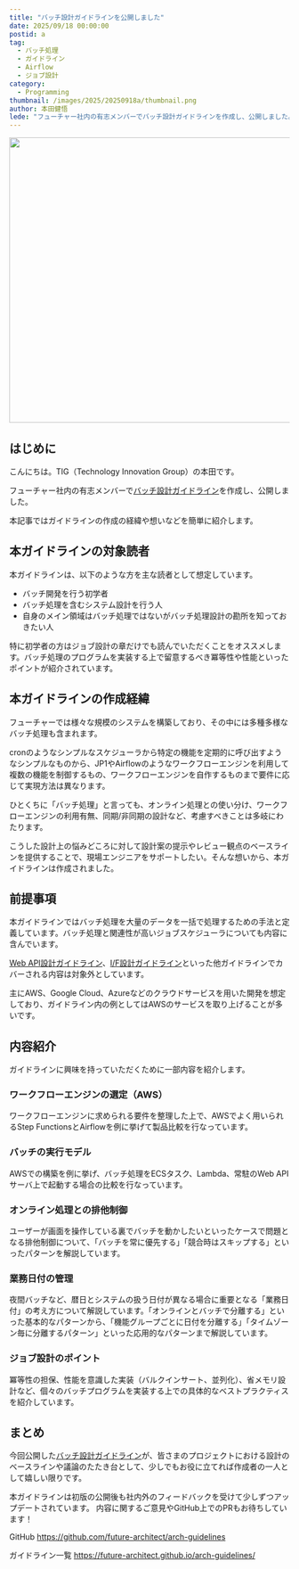 ```yaml
---
title: "バッチ設計ガイドラインを公開しました"
date: 2025/09/18 00:00:00
postid: a
tag:
  - バッチ処理
  - ガイドライン
  - Airflow
  - ジョブ設計
category:
  - Programming
thumbnail: /images/2025/20250918a/thumbnail.png
author: 本田健悟
lede: "フューチャー社内の有志メンバーでバッチ設計ガイドラインを作成し、公開しました。本記事ではガイドラインの作成の経緯や想いなどを簡単に紹介します。"
---
```


<a href="https://future-architect.github.io/arch-guidelines/documents/forBatch/batch_guidelines.html">
<img src="/images/2025/20250918a/top.png" alt="" width="512" height="512">
</a>

## はじめに

こんにちは。TIG（Technology Innovation Group）の本田です。

フューチャー社内の有志メンバーで[バッチ設計ガイドライン](https://future-architect.github.io/arch-guidelines/documents/forBatch/batch_guidelines.html)を作成し、公開しました。

本記事ではガイドラインの作成の経緯や想いなどを簡単に紹介します。

## 本ガイドラインの対象読者

本ガイドラインは、以下のような方を主な読者として想定しています。

* バッチ開発を行う初学者
* バッチ処理を含むシステム設計を行う人
* 自身のメイン領域はバッチ処理ではないがバッチ処理設計の勘所を知っておきたい人

特に初学者の方はジョブ設計の章だけでも読んでいただくことをオススメします。バッチ処理のプログラムを実装する上で留意するべき冪等性や性能といったポイントが紹介されています。

## 本ガイドラインの作成経緯

フューチャーでは様々な規模のシステムを構築しており、その中には多種多様なバッチ処理も含まれます。

cronのようなシンプルなスケジューラから特定の機能を定期的に呼び出すようなシンプルなものから、JP1やAirflowのようなワークフローエンジンを利用して複数の機能を制御するもの、ワークフローエンジンを自作するものまで要件に応じて実現方法は異なります。

ひとくちに「バッチ処理」と言っても、オンライン処理との使い分け、ワークフローエンジンの利用有無、同期/非同期の設計など、考慮すべきことは多岐にわたります。

こうした設計上の悩みどころに対して設計案の提示やレビュー観点のベースラインを提供することで、現場エンジニアをサポートしたい。そんな想いから、本ガイドラインは作成されました。

## 前提事項

本ガイドラインではバッチ処理を大量のデータを一括で処理するための手法と定義しています。バッチ処理と関連性が高いジョブスケジューラについても内容に含んでいます。

[Web API設計ガイドライン](https://future-architect.github.io/arch-guidelines/documents/forWebAPI/web_api_guidelines.html)、[I/F設計ガイドライン](https://future-architect.github.io/arch-guidelines/documents/forIF/if_guidelines.html)といった他ガイドラインでカバーされる内容は対象外としています。

主にAWS、Google Cloud、Azureなどのクラウドサービスを用いた開発を想定しており、ガイドライン内の例としてはAWSのサービスを取り上げることが多いです。

## 内容紹介

ガイドラインに興味を持っていただくために一部内容を紹介します。

### ワークフローエンジンの選定（AWS）

ワークフローエンジンに求められる要件を整理した上で、AWSでよく用いられるStep FunctionsとAirflowを例に挙げて製品比較を行なっています。

### バッチの実行モデル

AWSでの構築を例に挙げ、バッチ処理をECSタスク、Lambda、常駐のWeb APIサーバ上で起動する場合の比較を行なっています。

### オンライン処理との排他制御

ユーザーが画面を操作している裏でバッチを動かしたいといったケースで問題となる排他制御について、「バッチを常に優先する」「競合時はスキップする」といったパターンを解説しています。

### 業務日付の管理

夜間バッチなど、暦日とシステムの扱う日付が異なる場合に重要となる「業務日付」の考え方について解説しています。「オンラインとバッチで分離する」といった基本的なパターンから、「機能グループごとに日付を分離する」「タイムゾーン毎に分離するパターン」といった応用的なパターンまで解説しています。

### ジョブ設計のポイント

冪等性の担保、性能を意識した実装（バルクインサート、並列化）、省メモリ設計など、個々のバッチプログラムを実装する上での具体的なベストプラクティスを紹介しています。

## まとめ

今回公開した[バッチ設計ガイドライン](https://future-architect.github.io/arch-guidelines/documents/forBatch/batch_guidelines.html)が、皆さまのプロジェクトにおける設計のベースラインや議論のたたき台として、少しでもお役に立てれば作成者の一人として嬉しい限りです。

本ガイドラインは初版の公開後も社内外のフィードバックを受けて少しずつアップデートされています。
内容に関するご意見やGitHub上でのPRもお待ちしています！

GitHub
https://github.com/future-architect/arch-guidelines

ガイドライン一覧
https://future-architect.github.io/arch-guidelines/
